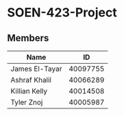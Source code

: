 # SOEN-423-Project

## Members

| Name           	| ID       	|
|----------------	|----------	|
| James El-Tayar 	| 40097755 	|
| Ashraf Khalil  	| 40066289  |
| Killian Kelly   | 40014508 	|
| Tyler Znoj      | 40005987  |





